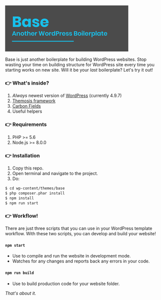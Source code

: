 ![Base WordPress Boilerplate](https://raw.githubusercontent.com/tomasz-nolberczak/base-wp-boilerplate/master/screenshot-1.jpg)


Base is just another boilerplate for building WordPress websites. Stop wasting your time on building structure for WordPress site every time you starting works on new site. Will it be your _last_ boilerplate? Let's try it out!

### 👉  What's inside? 

1. _Always_ newest version of [WordPress](https://wordpress.org/download/) (currently 4.9.7)
2. [Themosis framework](https://framework.themosis.com/)
3. [Carbon Fields](https://carbonfields.net/docs/)
3. Useful helpers

### 👉  Requirements

1. PHP >= 5.6
2. Node.js >= 8.0.0

### 👉  Installation

1. Copy this repo.
2. Open terminal and navigate to the project.
3. Do:

```
$ cd wp-content/themes/base
$ php composer.phar install 
$ npm install
$ npm run start
```

### 👉  Workflow!

There are just three scripts that you can use in your WordPress template workflow. With these two scripts, you can develop and build your website!

####  `npm start`
- Use to compile and run the website in development mode.
- Watches for any changes and reports back any errors in your code.

#### `npm run build`
- Use to build production code for your website folder.

_That's about it._
